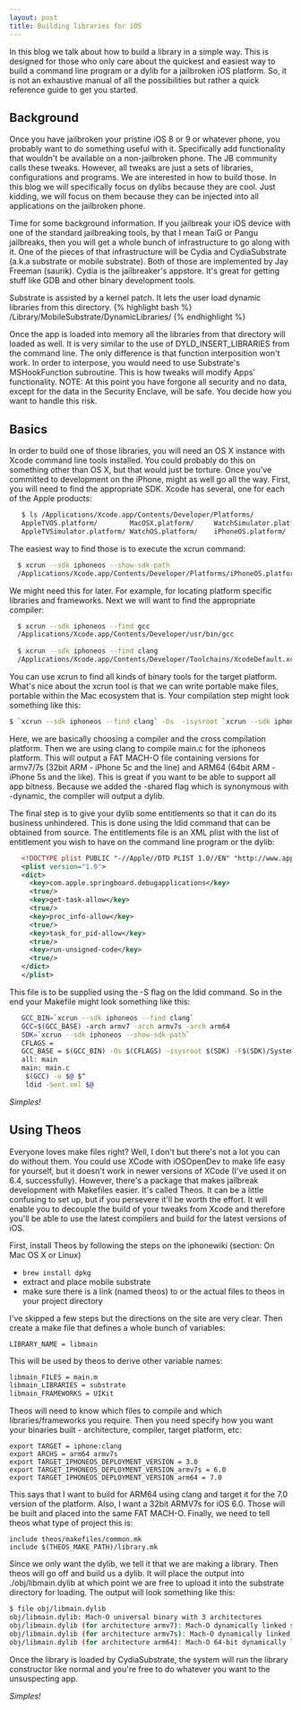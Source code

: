 ```yaml
---
layout: post
title: Building libraries for iOS
---
```


In this blog we talk about how to build a library in a simple way. This is designed for those who only care about the quickest and easiest way to build a command line program or a dylib for a jailbroken iOS platform. So, it is not an exhaustive manual of all the possibilities but rather a quick reference guide to get you started.

## Background

Once you have jailbroken your pristine iOS 8 or 9 or whatever phone, you probably want to do something useful with it. Specifically add functionality that wouldn't be available on a non-jailbroken phone. The JB community calls these tweaks. However, all tweaks are just a sets of libraries, configurations and programs. We are interested in how to build those. In this blog we will specifically focus on dylibs because they are cool. Just kidding, we will focus on them because they can be injected into all applications on the jailbroken phone.

Time for some background information. If you jailbreak your iOS device with one of the standard jailbreaking tools, by that I mean TaiG or Pangu jailbreaks, then you will get a whole bunch of infrastructure to go along with it. One of the pieces of that infrastructure will be Cydia and CydiaSubstrate (a.k.a substrate or mobile substrate). Both of those are implemented by Jay Freeman (saurik). Cydia is the jailbreaker's appstore. It's great for getting stuff like GDB and other binary development tools.

Substrate is assisted by a kernel patch. It lets the user load dynamic libraries from this directory.
{% highlight bash %}
  /Library/MobileSubstrate/DynamicLibraries/
{% endhighlight %}

Once the app is loaded into memory all the libraries from that directory will loaded as well. It is very similar to the use of DYLD_INSERT_LIBRARIES from the command line. The only difference is that function interposition won't work. In order to interpose, you would need to use Substrate's MSHookFunction subroutine. This is how tweaks will modify Apps' functionality. NOTE: At this point you have forgone all security and no data, except for the data in the Security Enclave, will be safe. You decide how you want to handle this risk.

## Basics
In order to build one of those libraries, you will need an OS X instance with Xcode command line tools installed. You could probably do this on something other than OS X, but that would just be torture. Once you've committed to development on the iPhone, might as well go all the way.
First, you will need to find the appropriate SDK. Xcode has several, one for each of the Apple products:

```bash
   $ ls /Applications/Xcode.app/Contents/Developer/Platforms/
   AppleTVOS.platform/        MacOSX.platform/     WatchSimulator.platform/ iPhoneSimulator.platform/
   AppleTVSimulator.platform/ WatchOS.platform/    iPhoneOS.platform/
```

The easiest way to find those is to execute the xcrun command:
~~~ bash
  $ xcrun --sdk iphoneos --show-sdk-path
  /Applications/Xcode.app/Contents/Developer/Platforms/iPhoneOS.platform/Developer/SDKs/iPhoneOS9.2.sdk
~~~
We might need this for later. For example, for locating platform specific libraries and frameworks. Next we will want to find the appropriate compiler:
~~~ bash
  $ xcrun --sdk iphoneos --find gcc
  /Applications/Xcode.app/Contents/Developer/usr/bin/gcc
  
  $ xcrun --sdk iphoneos --find clang
  /Applications/Xcode.app/Contents/Developer/Toolchains/XcodeDefault.xctoolchain/usr/bin/clang
~~~
You can use xcrun to find all kinds of binary tools for the target platform. What's nice about the xcrun tool is that we can write portable make files, portable within the Mac ecosystem that is. Your compilation step might look something like this:
~~~ bash
$ `xcrun --sdk iphoneos --find clang` -Os  -isysroot `xcrun --sdk iphoneos --show-sdk-path` -F`xcrun --sdk iphoneos --show-sdk-path`/System/Library/Frameworks  -arch armv7 -arch armv7s -arch arm64 -shared -o main.dylib main.c
~~~

Here, we are basically choosing a compiler and the cross compilation platform. Then we are using clang to compile main.c for the iphoneos platform. This will output a FAT MACH-O file containing versions for armv7/7s (32bit ARM - iPhone 5c and the line) and ARM64 (64bit ARM - iPhone 5s and the like). This is great if you want to be able to support all app bitness. Because we added the -shared flag which is synonymous with -dynamic, the compiler will output a dylib.

The final step is to give your dylib some entitlements so that it can do its business unhindered. This is done using the ldid command that can be obtained from source. The entitlements file is an XML plist with the list of entitlement you wish to have on the command line program or the dylib:
~~~ xml
   <!DOCTYPE plist PUBLIC "-//Apple//DTD PLIST 1.0//EN" "http://www.apple.com/DTDs/PropertyList-1.0.dtd">
   <plist version="1.0">
   <dict>
     <key>com.apple.springboard.debugapplications</key>
     <true/>
     <key>get-task-allow</key>
     <true/>
     <key>proc_info-allow</key>
     <true/>
     <key>task_for_pid-allow</key>
     <true/>
     <key>run-unsigned-code</key>
     <true/>
   </dict>
   </plist>
~~~
  
This file is to be supplied using the -S flag on the ldid command. So in the end your Makefile might look something like this:
~~~ bash
   GCC_BIN=`xcrun --sdk iphoneos --find clang`
   GCC=$(GCC_BASE) -arch armv7 -arch armv7s -arch arm64
   SDK=`xcrun --sdk iphoneos --show-sdk-path`
   CFLAGS =
   GCC_BASE = $(GCC_BIN) -Os $(CFLAGS) -isysroot $(SDK) -F$(SDK)/System/Library/Frameworks -F$(SDK)/System/Library/PrivateFrameworks
   all: main
   main: main.c
    $(GCC) -o $@ $^
    ldid -Sent.xml $@
~~~

_Simples!_

## Using Theos

Everyone loves make files right? Well, I don't but there's not a lot you can do without them. You could use XCode with iOSOpenDev to make life easy for yourself, but it doesn't work in newer versions of XCode (I've used it on 6.4, successfully). However, there's a package that makes jailbreak development with Makefiles easier. It's called Theos. It can be a little confusing to set up, but if you persevere it'll be worth the effort. It will enable you to decouple the build of your tweaks from Xcode and therefore you'll be able to use the latest compilers and build for the latest versions of iOS.

First, install Theos by following the steps on the iphonewiki (section: On Mac OS X or Linux)
* `brew install dpkg`
* extract and place mobile substrate
* make sure there is a link (named theos) to or the actual files to theos in your project directory

I've skipped a few steps but the directions on the site are very clear. Then create a make file that defines a whole bunch of variables:
~~~ make
LIBRARY_NAME = libmain
~~~
This will be used by theos to derive other variable names:
~~~ bash
libmain_FILES = main.m
libmain_LIBRARIES = substrate
libmain_FRAMEWORKS = UIKit 
~~~
Theos will need to know which files to compile and which libraries/frameworks you require. Then you need specify how you want your binaries built - architecture, compiler, target platform, etc:
~~~ make
export TARGET = iphone:clang
export ARCHS = arm64 armv7s
export TARGET_IPHONEOS_DEPLOYMENT_VERSION = 3.0
export TARGET_IPHONEOS_DEPLOYMENT_VERSION_armv7s = 6.0
export TARGET_IPHONEOS_DEPLOYMENT_VERSION_arm64 = 7.0
~~~
This says that I want to build for ARM64 using clang and target it for the 7.0 version of the platform. Also, I want a 32bit ARMV7s for iOS 6.0. Those will be built and placed into the same FAT MACH-O. Finally, we need to tell theos what type of project this is:
~~~ make
include theos/makefiles/common.mk
include $(THEOS_MAKE_PATH)/library.mk
~~~
Since we only want the dylib, we tell it that we are making a library. Then theos will go off and build us a dylib. It will place the output into ./obj/libmain.dylib at which point we are free to upload it into the substrate directory for loading. The output will look something like this:
~~~ bash
$ file obj/libmain.dylib
obj/libmain.dylib: Mach-O universal binary with 3 architectures
obj/libmain.dylib (for architecture armv7): Mach-O dynamically linked shared library arm
obj/libmain.dylib (for architecture armv7s): Mach-O dynamically linked shared library arm
obj/libmain.dylib (for architecture arm64): Mach-O 64-bit dynamically linked shared library
~~~
Once the library is loaded by CydiaSubstrate, the system will run the library constructor like normal and you're free to do whatever you want to the unsuspecting app.

_Simples!_
